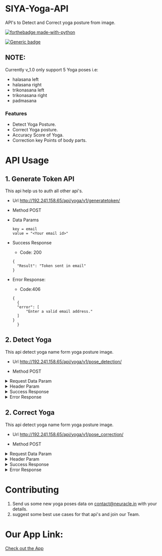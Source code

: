 # SIYA-Yoga-API
API's to Detect and Correct yoga posture from image.

[![forthebadge made-with-python](http://ForTheBadge.com/images/badges/made-with-python.svg)](https://www.python.org/)

[![Generic badge](https://img.shields.io/badge/Version-1.0-COLOR.svg)](https://shields.io/)

## NOTE:
Currently v_1.0 only support 5 Yoga poses i.e:

- halasana left
- halasana right
- trikonasana left
- trikonasana right
- padmasana


### Features

- Detect Yoga Posture.
- Correct Yoga posture.
- Accuracy Score of Yoga.
- Correction key Points of body parts.

# API Usage

## 1. Generate Token API
This api help us to auth all other api's.
- Url
  http://192.241.158.65/api/yoga/v1/generatetoken/
 
- Method
  POST
- Data Params
  ```
  key = email
  value = "<Your email id>"
  ```
- Success Response
  - Code: 200
  ```
  {
    "Result": "Token sent in email"
  }
  ```
- Error Response:
  - Code:406
  ```
  {
    {
    "error": [
        "Enter a valid email address."
    ]
  }
    }
  ```

## 2. Detect Yoga
This api detect yoga name form yoga posture image.
- Url
  http://192.241.158.65/api/yoga/v1/pose_detection/
 
- Method
  POST
  
<details><summary>Request Data Param</summary>
<p>
  
 ```
  key = email
  value = "<Your email id>"
  
  key = "image"
  value = multipart image body
 ```
 
</p>
</details>

<details><summary>Header Param</summary>
<p>
  
 ```
 key = "Token"
 value = "token generated from generate token api"
 
 ```
 
</p>
</details>
 
<details><summary>Success Response</summary>
<p>
 
- Code: 200
  ```
  {
    "result": "success",
    "name": "Trikonasana"
  }
  ```
 
 </p>
</details>

<details><summary>Error Response</summary>
<p>
 
 - Code:406
  ```
  {
    {
    "error": [
        "Enter a valid email address."
    ]
  }
    }
  ```
 
 </p>
</details>

## 2. Correct Yoga

This api detect yoga name form yoga posture image.
- Url
  http://192.241.158.65/api/yoga/v1/pose_correction/
 
- Method
  POST
  
<details><summary>Request Data Param</summary>
<p>
  
 ```
  key = email
  value = "<Your email id>"
  
  key = "image"
  value = multipart image body
 ```
 
</p>
</details>

<details><summary>Header Param</summary>
<p>
  
 ```
 key = "Token"
 value = "token generated from generate token api"
 
 ```
 
</p>
</details>
 
<details><summary>Success Response</summary>
<p>
 
- Code: 200
  ```
  {
    "Result": {
        "id": 4,
        "key_points": [
            {
                "Point": 0,
                "x": 443.4782608695652,
                "y": 556.5217391304348
            },
            {
                "Point": 1,
                "x": 573.9130434782609,
                "y": 521.7391304347826
            },
            {
                "Point": 2,
                "x": 495.6521739130435,
                "y": 260.8695652173913
            },
            {
                "Point": 3,
                "x": 626.0869565217391,
                "y": 591.304347826087
            },
            {
                "Point": 4,
                "x": 417.39130434782606,
                "y": 365.2173913043478
            },
            {
                "Point": 5,
                "x": 573.9130434782609,
                "y": 591.304347826087
            },
            {
                "Point": 6,
                "x": 573.9130434782609,
                "y": 626.0869565217391
            },
            {
                "Point": 7,
                "x": 573.9130434782609,
                "y": 608.695652173913
            },
            {
                "Point": 8,
                "x": 626.0869565217391,
                "y": 434.7826086956522
            },
            {
                "Point": 9,
                "x": 469.5652173913044,
                "y": 556.5217391304348
            },
            {
                "Point": 10,
                "x": 521.7391304347826,
                "y": 434.7826086956522
            },
            {
                "Point": 11,
                "x": 626.0869565217391,
                "y": 452.17391304347825
            },
            {
                "Point": 12,
                "x": 443.4782608695652,
                "y": 556.5217391304348
            },
            {
                "Point": 13,
                "x": 521.7391304347826,
                "y": 434.7826086956522
            },
            {
                "Point": 14,
                "x": 573.9130434782609,
                "y": 521.7391304347826
            }
        ],
        "pair_angles": [
            {
                "pair": [
                    0,
                    1
                ],
                "angle": 14.931417178137533
            },
            {
                "pair": [
                    1,
                    2
                ],
                "angle": 106.69924423399361
            },
            {
                "pair": [
                    2,
                    3
                ],
                "angle": 68.45902408146156
            },
            {
                "pair": [
                    3,
                    4
                ],
                "angle": 132.70938995736148
            },
            {
                "pair": [
                    1,
                    5
                ],
                "angle": 90.0
            },
            {
                "pair": [
                    5,
                    6
                ],
                "angle": 90.0
            },
            {
                "pair": [
                    6,
                    7
                ],
                "angle": 90.0
            },
            {
                "pair": [
                    1,
                    14
                ],
                "angle": 0.0
            },
            {
                "pair": [
                    14,
                    8
                ],
                "angle": 59.03624346792648
            },
            {
                "pair": [
                    8,
                    9
                ],
                "angle": 142.12501634890182
            },
            {
                "pair": [
                    9,
                    10
                ],
                "angle": 66.80140948635182
            },
            {
                "pair": [
                    14,
                    11
                ],
                "angle": 53.130102354155994
            },
            {
                "pair": [
                    11,
                    12
                ],
                "angle": 150.2551187030578
            },
            {
                "pair": [
                    12,
                    13
                ],
                "angle": 57.26477372789238
            }
        ],
        "suggestions_points": [
            [
                0,
                1
            ],
            [
                1,
                2
            ],
            [
                2,
                3
            ],
            [
                1,
                5
            ],
            [
                6,
                7
            ],
            [
                1,
                14
            ],
            [
                14,
                8
            ],
            [
                9,
                10
            ],
            [
                11,
                12
            ],
            [
                12,
                13
            ]
        ],
        "suggestions_names": [
            [
                "Head",
                "Neck"
            ],
            [
                "Neck",
                "Right Shoulder"
            ],
            [
                "Right Shoulder",
                "Right Elbow"
            ],
            [
                "Neck",
                "Left Shoulder"
            ],
            [
                "Left Elbow",
                "Left Wrist"
            ],
            [
                "Neck",
                "Chest"
            ],
            [
                "Chest",
                "Right Hip"
            ],
            [
                "Right Knee",
                "Right Ankle"
            ],
            [
                "Left Hip",
                "Left Knee"
            ],
            [
                "Left Knee",
                "Left Ankle"
            ]
        ],
        "accuracy_score": 40.0
    }
   }

  ```
 </p>
</details>

<details><summary>Error Response</summary>
<p>
 
 - Code:406
  ```
  {
    "error": "Please provide image file"
  }
  ```
</p>
</details>

# Contributing
1. Send us some new yoga poses data on contact@neuracle.in with your details.
2. suggest some best use cases for that api's and join our Team.

# Our App Link:
[Check out the App](https://play.google.com/store/apps/details?id=in.neuracle.aligny)

